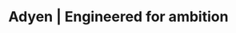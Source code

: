 ---
name: adyen

host: adyen.com
origin: https://adyen.com
pathname: /
search: 
href: https://adyen.com/
title: Adyen | Engineered for ambition

ogTitle: Adyen | Engineered for ambition

twitterTitle: ''

description: >-
  End-to-end payments, data, and financial management in one solution. Meet the
  financial technology platform that helps you realize your ambitions faster.

ogDescription: >-
  End-to-end payments, data, and financial management in one solution. Meet the
  financial technology platform that helps you realize your ambitions faster.

image: /dam/jcr:dbb02c6a-a3cd-4d7e-998b-28d37fadd551/careers-share-2.jpg
ogImage: /dam/jcr:dbb02c6a-a3cd-4d7e-998b-28d37fadd551/careers-share-2.jpg
twitterImage: https://www.adyen.com/dam/jcr:dbb02c6a-a3cd-4d7e-998b-28d37fadd551/careers-share-2.jpg
keywords: 
logo: 
---